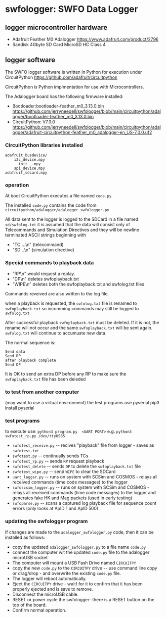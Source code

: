 # swfologger: SWFO Data Logger


## logger microcontroller hardware
* Adafruit Feather M0 Adalogger https://www.adafruit.com/product/2796
* Sandisk 4Gbyte SD Card MicroSD HC Class 4

## logger software
The SWFO logger software is written in Python for execution under CircuitPython https://github.com/adafruit/circuitpython

CircuitPython is Python implmentation for use with Microcontrollers.

The Adalogger board has the following firmware installed:

* Bootloader:bootloader-feather_m0_3.13.0.bin
https://github.com/jerryneedell/swfologger/blob/main/circuitpython/adalogger/bootloader-feather_m0_3.13.0.bin
* CircuitPython: V7.0.0
https://github.com/jerryneedell/swfologger/blob/main/circuitpython/adalogger/adafruit-circuitpython-feather_m0_adalogger-en_US-7.0.0.uf2

### CircuitPython libraries installed
```
adafruit_busdevice/
    i2c_device.mpy
    __init__.mpy
    spi_device.mpy
adafruit_sdcard.mpy
```
### operation
At boot CircuitPython executes a file named `code.py`.

The installed `code.py` contains the code from `circuitpython/adalogger/adalogger_swfologger.py`

All data sent to the logger is logged to the SDCard in a file named `sd/swfolog.txt` 
it is assumed that the data will consist only of Telecommands and Simulation Directives and they will be newline terminated ASCII strings beginning with

* "TC ...\n" (telecommand)
* "SD ..\n" (simulation directive)


### Special commands to playback data
* "RP\n" would request a replay.
* "DP\n" deletes swfoplayback.txt
* "WIPE\n" deletes both the swfoplayback.txt and swfolog.txt files

Commands reveived are also written to the log file.

when a playback is requested, the `swfolog.txt` file is renamed to `swfoplayback.txt` so incomming commands may still be logged to `swfolog.txt`

After successful playback `swfoplayback.txt` must be deleted.
If it is not, the rename will not occur and the same `swfoplayback.txt` will be sent again. `swfolog.txt` will continue to accumuate new data.


The normal sequence is:
```
Send data
Send RP
after playback complete
Send DP
```

It is OK to send an extra DP before any RP to make sure the `swfoplayback.txt` file has been deleded


### to test from another computer
(may want to use a virtual environment)
the test programs use pyserial
pip3 install pyserial

### test programs
to execute use: `python3 program.py  <UART PORT>`
e.g. `python3 swfotest_rp.py /dev/ttyUSB5`

* `swfotest_receive.py`  -- recives "playback" file from logger - saves as `swfotest.txt`
* `swfotest.py`  -- continually sends  TCs 
* `swfotest_rp.py` -- sends `RP` request playback
* `swfotest_delete` -- sends `DP` to delete the `swfoplayback.txt` file
* `swfotest_wipe.py` -- send `WIPE` to clear the SDCard
* `uart_logger.py` -- runs on system with SCSim and COSMOS -  relays all received commands (time code messages) to the logger
* `swfoscsim_logger.py` -- runs on system with SCSim and COSMOS - relays all received commands (time code messages) to the logger and generates fake HK and Mag packets (used in early testing)
* `swfoparse.py` -- scans a captured log playback file for sequence count errors (only looks at ApID 1 and ApID 500)

### updating the swfologger program
If changes are made to the `adalogger_swfologger.py` code, then it can be installed as follows:
* copy the updated `adalogger_swfologger.py` to a file name `code.py`
* connect the computer wit the updated `code.py` file to the adalogger microUSB socket
* The computer will mount a USB Fash Drive named `CIRCUITPY`
* copy the new `code.py` to the `CIRCUITPY` drive -- use command line copy or drag/drop - and overwrite the existing `code.py` file.
* The logger will reboot automatically. 
* Eject the `CIRCUITPY` drive - waitf for it to confirm that it has been properly ejected and is save to remove.
* Disconnect the microUSB cable.
* RESET or power cycle the swfologger- there is a RESET button on the top of the board.
* Confirm normal operation.

